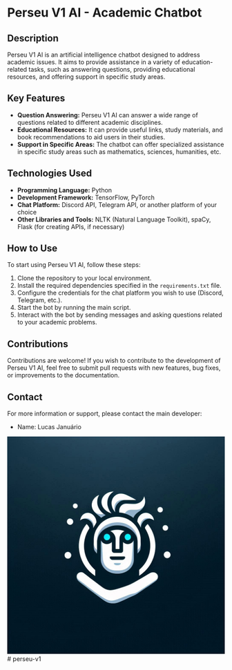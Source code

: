 # Perseu V1 AI - Academic Chatbot

## Description
Perseu V1 AI is an artificial intelligence chatbot designed to address academic issues. It aims to provide assistance in a variety of education-related tasks, such as answering questions, providing educational resources, and offering support in specific study areas.

## Key Features
- **Question Answering:** Perseu V1 AI can answer a wide range of questions related to different academic disciplines.
- **Educational Resources:** It can provide useful links, study materials, and book recommendations to aid users in their studies.
- **Support in Specific Areas:** The chatbot can offer specialized assistance in specific study areas such as mathematics, sciences, humanities, etc.

## Technologies Used
- **Programming Language:** Python
- **Development Framework:** TensorFlow, PyTorch
- **Chat Platform:** Discord API, Telegram API, or another platform of your choice
- **Other Libraries and Tools:** NLTK (Natural Language Toolkit), spaCy, Flask (for creating APIs, if necessary)

## How to Use
To start using Perseu V1 AI, follow these steps:

1. Clone the repository to your local environment.
2. Install the required dependencies specified in the `requirements.txt` file.
3. Configure the credentials for the chat platform you wish to use (Discord, Telegram, etc.).
4. Start the bot by running the main script.
5. Interact with the bot by sending messages and asking questions related to your academic problems.

## Contributions
Contributions are welcome! If you wish to contribute to the development of Perseu V1 AI, feel free to submit pull requests with new features, bug fixes, or improvements to the documentation.

## Contact
For more information or support, please contact the main developer:
- Name: Lucas Januário
<img src="ICON.JPEG">
# perseu-v1
